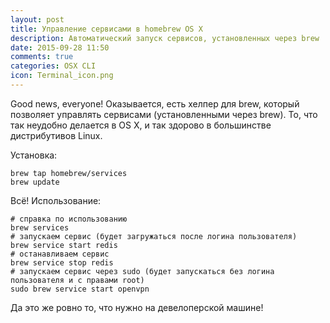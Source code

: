 ```yaml
---
layout: post
title: Управление сервисами в homebrew OS X
description: Автоматический запуск сервисов, установленных через brew
date: 2015-09-28 11:50
comments: true
categories: OSX CLI
icon: Terminal_icon.png
---
```


Good news, everyone! Оказывается, есть хелпер для brew, который позволяет управлять сервисами (установленными через brew). То, что так неудобно делается в OS X, и так здорово в большинстве дистрибутивов Linux.

Установка:

    brew tap homebrew/services
    brew update

Всё! Использование:

    # справка по использованию
    brew services
    # запускаем сервис (будет загружаться после логина пользователя)
    brew service start redis
    # останавливаем сервис
    brew service stop redis
    # запускаем сервис через sudo (будет запускаться без логина пользователя и с правами root)
    sudo brew service start openvpn

Да это же ровно то, что нужно на девелоперской машине!